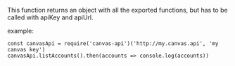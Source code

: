 
This function returns an object with all the exported functions,
but has to be called with apiKey and apiUrl.

example:
```
const canvasApi = require('canvas-api')('http://my.canvas.api', 'my canvas key')
canvasApi.listAccounts().then(accounts => console.log(accounts))
```
